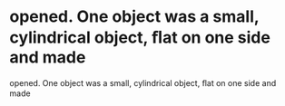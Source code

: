 # opened. One object was a small, cylindrical object, ﬂat on one side and made

opened. One object was a small, cylindrical object, ﬂat on one side and made
